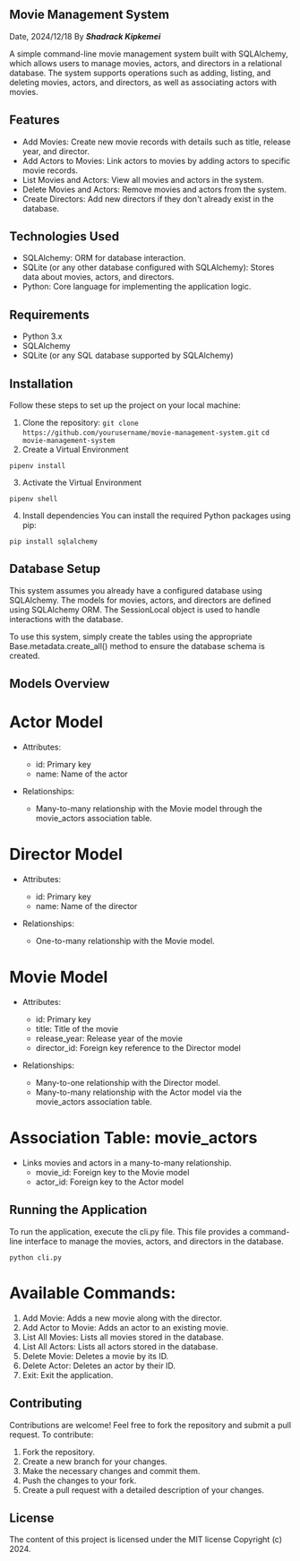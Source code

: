 ## Movie Management System

Date, 2024/12/18 By ***Shadrack Kipkemei***

A simple command-line movie management system built with SQLAlchemy, which allows users to manage movies, actors, and directors in a relational database. The system supports operations such as adding, listing, and deleting movies, actors, and directors, as well as associating actors with movies.

## Features

* Add Movies: Create new movie records with details such as title, release year, and director.
* Add Actors to Movies: Link actors to movies by adding actors to specific movie records.
* List Movies and Actors: View all movies and actors in the system.
* Delete Movies and Actors: Remove movies and actors from the system.
* Create Directors: Add new directors if they don't already exist in the database.

## Technologies Used

* SQLAlchemy: ORM for database interaction.
* SQLite (or any other database configured with SQLAlchemy): Stores data about movies, actors, and directors.
* Python: Core language for implementing the application logic.

## Requirements

* Python 3.x
* SQLAlchemy
* SQLite (or any SQL database supported by SQLAlchemy)

## Installation
Follow these steps to set up the project on your local machine:
1. Clone the repository:
```git clone https://github.com/yourusername/movie-management-system.git```
```cd movie-management-system```
2. Create a Virtual Environment

```pipenv install```

3. Activate the Virtual Environment

```pipenv shell```

4. Install dependencies
You can install the required Python packages using pip:

```pip install sqlalchemy```

## Database Setup

This system assumes you already have a configured database using SQLAlchemy. The models for movies, actors, and directors are defined using SQLAlchemy ORM. The SessionLocal object is used to handle interactions with the database.

To use this system, simply create the tables using the appropriate Base.metadata.create_all() method to ensure the database schema is created.

## Models Overview

# Actor Model

* Attributes:

    * id: Primary key
    * name: Name of the actor

* Relationships:

    * Many-to-many relationship with the Movie model through the movie_actors association table.

# Director Model
* Attributes:

    * id: Primary key
    * name: Name of the director

* Relationships:

    * One-to-many relationship with the Movie model.

# Movie Model
* Attributes:

    * id: Primary key
    * title: Title of the movie
    * release_year: Release year of the movie
    * director_id: Foreign key reference to the Director model
* Relationships:

    * Many-to-one relationship with the Director model.
    * Many-to-many relationship with the Actor model via the movie_actors association table.

# Association Table: movie_actors
* Links movies and actors in a many-to-many relationship.
    * movie_id: Foreign key to the Movie model
    * actor_id: Foreign key to the Actor model

## Running the Application
To run the application, execute the cli.py file. This file provides a command-line interface to manage the movies, actors, and directors in the database.

```python cli.py```

# Available Commands:
1. Add Movie: Adds a new movie along with the director.
2. Add Actor to Movie: Adds an actor to an existing movie.
3. List All Movies: Lists all movies stored in the database.
4. List All Actors: Lists all actors stored in the database.
5. Delete Movie: Deletes a movie by its ID.
6. Delete Actor: Deletes an actor by their ID.
7. Exit: Exit the application.

## Contributing

Contributions are welcome! Feel free to fork the repository and submit a pull request. To contribute:

1. Fork the repository.
2. Create a new branch for your changes.
3. Make the necessary changes and commit them.
4. Push the changes to your fork.
5. Create a pull request with a detailed description of your changes.

## License

The content of this project is licensed under the MIT license Copyright (c) 2024.


